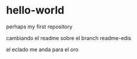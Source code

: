 # hello-world
perhaps my first repository

cambiando el readme sobre el branch readme-edis

el eclado me anda para el oro
